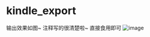 # kindle_export
输出效果如图~
注释写的很清楚啦~
直接食用即可
![image](https://user-images.githubusercontent.com/60537237/150284078-53f185dc-deed-4396-97d4-847d64e35539.png)
